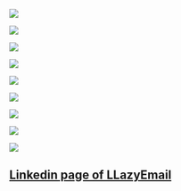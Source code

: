 ![](axious-email-preferences.png)

![](email-form.png)

![](hubspot-form-example.png)

![](MIT-mobile-form.png)

![](preferences-with-explanation.png)

![](referral-example.png)

![](sorry-for-unsub.png)

![](stack-overflow-email-preferences.png)

![](twitter-email-preferences-page.png)


## [Linkedin page of LLazyEmail](https://www.linkedin.com/company/llazyemail/)
